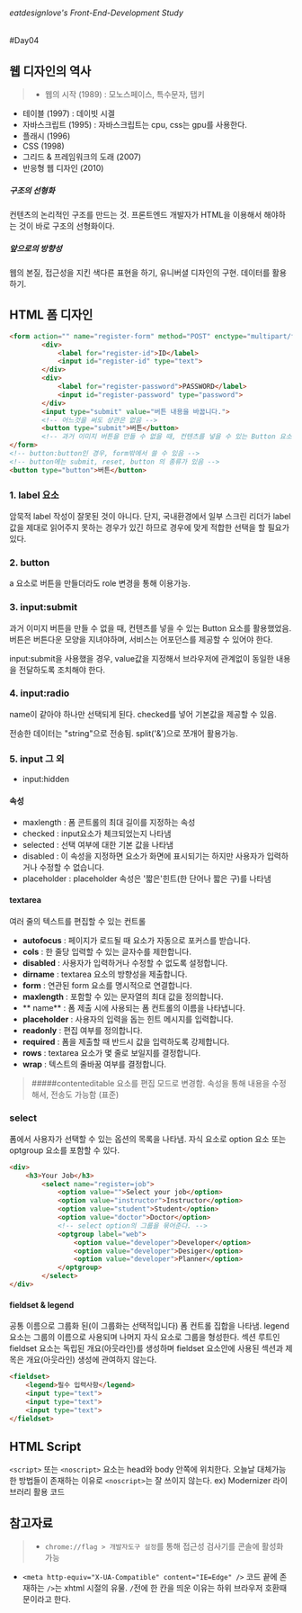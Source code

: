 ###### eatdesignlove's Front-End-Development Study

#Day04

## 웹 디자인의 역사
>- 웹의 시작 (1989) : 모노스페이스, 특수문자, 탭키
- 테이블 (1997) : 데이빗 시겔
- 자바스크립트 (1995) : 자바스크립트는 cpu, css는 gpu를 사용한다.
- 플래시 (1996)
- CSS (1998)
- 그리드 & 프레임워크의 도래 (2007)
- 반응형 웹 디자인 (2010)

##### 구조의 선형화
컨텐츠의 논리적인 구조를 만드는 것. 프론트엔드 개발자가 HTML을 이용해서 해야하는 것이 바로 구조의 선형화이다.

#####  앞으로의 방향성
웹의 본질, 접근성을 지킨 색다른 표현을 하기, 
유니버셜 디자인의 구현. 데이터를 활용하기. 


## HTML 폼 디자인

```html
<form action="" name="register-form" method="POST" enctype="multipart/form-data">
		<div>
			<label for="register-id">ID</label>
			<input id="register-id" type="text">
		</div>
		<div>
			<label for="register-password">PASSWORD</label>
			<input id="register-password" type="password">
		</div>		
		<input type="submit" value="버튼 내용을 바꿉니다.">
		<!-- 어느것을 써도 상관은 없음 -->
		<button type="submit">버튼</button>
		<!-- 과거 이미지 버튼을 만들 수 없을 때, 컨텐츠를 넣을 수 있는 Button 요소를 활용했었음. -->
</form>
<!-- button:button인 경우, form밖에서 쓸 수 있음 -->
<!-- button에는 submit, reset, button 의 종류가 있음 -->
<button type="button">버튼</button>

```

### 1. label 요소
암묵적 label 작성이 잘못된 것이 아니다. 단지, 국내환경에서 일부 스크린 리더가 label값을 제대로 읽어주지 못하는 경우가 있긴 하므로 경우에 맞게 적합한 선택을 할 필요가 있다.

### 2. button
a 요소로 버튼을 만들더라도 role 변경을 통해 이용가능. 


### 3. input:submit
과거 이미지 버튼을 만들 수 없을 때, 컨텐츠를 넣을 수 있는 Button 요소를 활용했었음. 버튼은 버튼다운 모양을 지녀야하며, 서비스는 어포던스를 제공할 수 있어야 한다.

input:submit을 사용했을 경우, value값을 지정해서 브라우저에 관계없이 동일한 내용을 전달하도록 조치해야 한다.


### 4. input:radio
name이 같아야 하나만 선택되게 된다.
checked를 넣어 기본값을 제공할 수 있음.

전송한 데이터는 "string"으로 전송됨.
split('&')으로 쪼개어 활용가능.

### 5. input 그 외
- input:hidden

#### 속성
- maxlength : 폼 콘트롤의 최대 길이를 지정하는 속성
- checked : input요소가 체크되었는지 나타냄
- selected : 선택 여부에 대한 기본 값을 나타냄
- disabled : 이 속성을 지정하면 요소가 화면에 표시되기는 하지만 사용자가 입력하거나 수정할 수 없습니다.
- placeholder : placeholder 속성은 '짧은'힌트(한 단어나 짧은 구)를 나타냄

#### textarea
여러 줄의 텍스트를 편집할 수 있는 컨트롤

- **autofocus** : 	페이지가 로드될 때 요소가 자동으로 포커스를 받습니다.
- **cols** : 	한 줄당 입력할 수 있는 글자수를 제한합니다.
- **disabled** : 	사용자가 입력하거나 수정할 수 없도록 설정합니다.
- **dirname** : 	textarea 요소의 방향성을 제출합니다.
- **form** : 	연관된 form 요소를 명시적으로 연결합니다.
- **maxlength** : 	포함할 수 있는 문자열의 최대 값을 정의합니다.
- ** name** : 	폼 제출 시에 사용되는 폼 컨트롤의 이름을 나타냅니다.
- **placeholder** : 	사용자의 입력을 돕는 힌트 메시지를 입력합니다.
- **readonly** : 	편집 여부를 정의합니다.
- **required** : 	폼을 제출할 때 반드시 값을 입력하도록 강제합니다.
- **rows** : 	textarea 요소가 몇 줄로 보일지를 결정합니다.
- **wrap** : 	텍스트의 줄바꿈 여부를 결정합니다.


>#####contenteditable 
요소를 편집 모드로 변경함. 속성을 통해 내용을 수정해서, 전송도 가능함 (표준)

### select
폼에서 사용자가 선택할 수 있는 옵션의 목록을 나타냄. 자식 요소로 option 요소 또는 optgroup 요소를 포함할 수 있다.

```html
<div>
	<h3>Your Job</h3>
		<select name="register=job">
			<option value="">Select your job</option>
			<option value="instructor">Instructor</option>
			<option value="student">Student</option>
			<option value="doctor">Doctor</option>
			<!-- select option의 그룹을 묶어준다. -->
			<optgroup label="web">
				<option value="developer">Developer</option>
				<option value="developer">Desiger</option>
				<option value="developer">Planner</option>
			</optgroup>
		</select>
</div>
```

#### fieldset & legend
공통 이름으로 그룹화 된(이 그룹화는 선택적입니다) 폼 컨트롤 집합을 나타냄.  legend 요소는 그룹의 이름으로 사용되며 나머지 자식 요소로 그룹을 형성한다. 섹션 루트인 fieldset 요소는 독립된 개요(아웃라인)를 생성하며 fieldset 요소안에 사용된 섹션과 제목은 개요(아웃라인) 생성에 관여하지 않는다.

```html
<fieldset>
	<legend>필수 입력사항</legend>
	<input type="text">
	<input type="text">
	<input type="text">
</fieldset>
```

## HTML Script
`<script>` 또는 `<noscript>` 요소는 head와 body 안쪽에 위치한다.
오늘날 대체가능한 방법들이 존재하는 이유로 `<noscript>`는 잘 쓰이지 않는다. ex) Modernizer 라이브러리 활용 코드 


## 참고자료
>- `chrome://flag > 개발자도구 설정`를 통해 접근성 검사기를 콘솔에 활성화 가능
- `<meta http-equiv="X-UA-Compatible" content="IE=Edge" />` 코드 끝에 존재하는 `/>`는 xhtml 시절의 유물. `/`전에 한 칸을 띄운 이유는 하위 브라우저 호환때문이라고 한다.